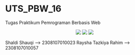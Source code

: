# UTS_PBW_16
Tugas Praktikum Pemrograman Berbasis Web

<div align="center">
    <img src="https://img.shields.io/badge/JavaScript-323330?style=for-the-badge&logo=javascript&logoColor=F7DF1E" /> 
    <img src="https://img.shields.io/badge/HTML5-E34F26?style=for-the-badge&logo=html5&logoColor=white" /> 
    <img src="https://img.shields.io/badge/CSS3-1572B6?style=for-the-badge&logo=css3&logoColor=white" />
</div>

Shaldi Shauqi --> 2308107010023
Raysha Tazkiya Rahim --> 2308107010057
